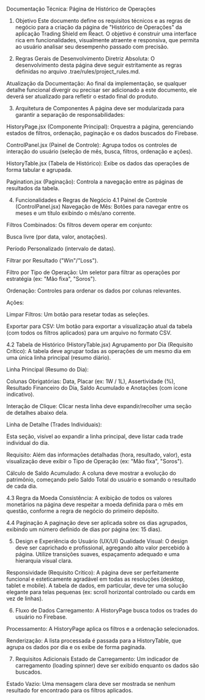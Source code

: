 Documentação Técnica: Página de Histórico de Operações
1. Objetivo
Este documento define os requisitos técnicos e as regras de negócio para a criação da página de "Histórico de Operações" da aplicação Trading Shield em React. O objetivo é construir uma interface rica em funcionalidades, visualmente atraente e responsiva, que permita ao usuário analisar seu desempenho passado com precisão.

2. Regras Gerais de Desenvolvimento
Diretriz Absoluta: O desenvolvimento desta página deve seguir estritamente as regras definidas no arquivo .trae/rules/project_rules.md.

Atualização da Documentação: Ao final da implementação, se qualquer detalhe funcional divergir ou precisar ser adicionado a este documento, ele deverá ser atualizado para refletir o estado final do produto.

3. Arquitetura de Componentes
A página deve ser modularizada para garantir a separação de responsabilidades:

HistoryPage.jsx (Componente Principal): Orquestra a página, gerenciando estados de filtros, ordenação, paginação e os dados buscados do Firebase.

ControlPanel.jsx (Painel de Controle): Agrupa todos os controles de interação do usuário (seleção de mês, busca, filtros, ordenação e ações).

HistoryTable.jsx (Tabela de Histórico): Exibe os dados das operações de forma tabular e agrupada.

Pagination.jsx (Paginação): Controla a navegação entre as páginas de resultados da tabela.

4. Funcionalidades e Regras de Negócio
4.1 Painel de Controle (ControlPanel.jsx)
Navegação de Mês: Botões para navegar entre os meses e um título exibindo o mês/ano corrente.

Filtros Combinados: Os filtros devem operar em conjunto:

Busca livre (por data, valor, anotações).

Período Personalizado (intervalo de datas).

Filtrar por Resultado ("Win"/"Loss").

Filtro por Tipo de Operação: Um seletor para filtrar as operações por estratégia (ex: "Mão fixa", "Soros").

Ordenação: Controles para ordenar os dados por colunas relevantes.

Ações:

Limpar Filtros: Um botão para resetar todas as seleções.

Exportar para CSV: Um botão para exportar a visualização atual da tabela (com todos os filtros aplicados) para um arquivo no formato CSV.

4.2 Tabela de Histórico (HistoryTable.jsx)
Agrupamento por Dia (Requisito Crítico): A tabela deve agrupar todas as operações de um mesmo dia em uma única linha principal (resumo diário).

Linha Principal (Resumo do Dia):

Colunas Obrigatórias: Data, Placar (ex: 1W / 1L), Assertividade (%), Resultado Financeiro do Dia, Saldo Acumulado e Anotações (com ícone indicativo).

Interação de Clique: Clicar nesta linha deve expandir/recolher uma seção de detalhes abaixo dela.

Linha de Detalhe (Trades Individuais):

Esta seção, visível ao expandir a linha principal, deve listar cada trade individual do dia.

Requisito: Além das informações detalhadas (hora, resultado, valor), esta visualização deve exibir o Tipo de Operação (ex: "Mão fixa", "Soros").

Cálculo de Saldo Acumulado: A coluna deve mostrar a evolução do patrimônio, começando pelo Saldo Total do usuário e somando o resultado de cada dia.

4.3 Regra da Moeda
Consistência: A exibição de todos os valores monetários na página deve respeitar a moeda definida para o mês em questão, conforme a regra de negócio do primeiro depósito.

4.4 Paginação
A paginação deve ser aplicada sobre os dias agrupados, exibindo um número definido de dias por página (ex: 15 dias).

5. Design e Experiência do Usuário (UX/UI)
Qualidade Visual: O design deve ser caprichado e profissional, agregando alto valor percebido à página. Utilize transições suaves, espaçamento adequado e uma hierarquia visual clara.

Responsividade (Requisito Crítico): A página deve ser perfeitamente funcional e esteticamente agradável em todas as resoluções (desktop, tablet e mobile). A tabela de dados, em particular, deve ter uma solução elegante para telas pequenas (ex: scroll horizontal controlado ou cards em vez de linhas).

6. Fluxo de Dados
Carregamento: A HistoryPage busca todos os trades do usuário no Firebase.

Processamento: A HistoryPage aplica os filtros e a ordenação selecionados.

Renderização: A lista processada é passada para a HistoryTable, que agrupa os dados por dia e os exibe de forma paginada.

7. Requisitos Adicionais
Estado de Carregamento: Um indicador de carregamento (loading spinner) deve ser exibido enquanto os dados são buscados.

Estado Vazio: Uma mensagem clara deve ser mostrada se nenhum resultado for encontrado para os filtros aplicados.